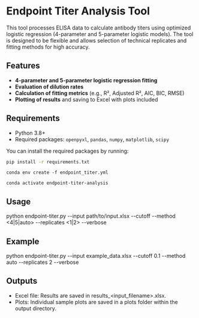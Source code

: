 # Endpoint Titer Analysis Tool

This tool processes ELISA data to calculate antibody titers using optimized logistic regression (4-parameter and 5-parameter logistic models). The tool is designed to be flexible and allows selection of technical replicates and fitting methods for high accuracy.

## Features

- **4-parameter and 5-parameter logistic regression fitting**
- **Evaluation of dilution rates**
- **Calculation of fitting metrics** (e.g., R², Adjusted R², AIC, BIC, RMSE)
- **Plotting of results** and saving to Excel with plots included

## Requirements

- Python 3.8+
- Required packages: `openpyxl`, `pandas`, `numpy`, `matplotlib`, `scipy`

You can install the required packages by running:

```bash
pip install -r requirements.txt
```

```conda environment
conda env create -f endpoint_titer.yml

conda activate endpoint-titer-analysis
```

## Usage

python endpoint-titer.py --input path/to/input.xlsx --cutoff <cutoff-value> --method <4|5|auto> --replicates <1|2> --verbose

## Example

python endpoint-titer.py --input example_data.xlsx --cutoff 0.1 --method auto --replicates 2 --verbose

## Outputs

- Excel file: Results are saved in results_<input_filename>.xlsx.
- Plots: Individual sample plots are saved in a plots folder within the output directory.
